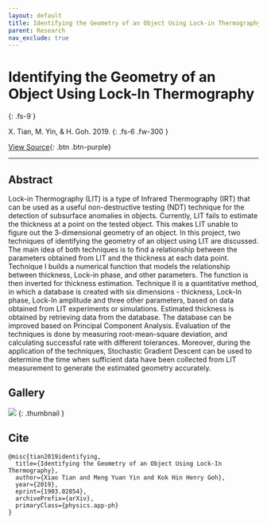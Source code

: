 ```yaml
---
layout: default
title: Identifying the Geometry of an Object Using Lock-in Thermography
parent: Research
nav_exclude: true
---
```


# Identifying the Geometry of an Object Using Lock-In Thermography
{: .fs-9 }

X. Tian, M. Yin, & H. Goh. 2019.
{: .fs-6 .fw-300 }

[View Source](https://arxiv.org/abs/1903.02854){: .btn .btn-purple}

---

## Abstract

Lock-in Thermography (LIT) is a type of Infrared Thermography (IRT) that can be used as a useful non-destructive testing (NDT) technique for the detection of subsurface anomalies in objects. Currently, LIT fails to estimate the thickness at a point on the tested object. This makes LIT unable to figure out the 3-dimensional geometry of an object. In this project, two techniques of identifying the geometry of an object using LIT are discussed. The main idea of both techniques is to find a relationship between the parameters obtained from LIT and the thickness at each data point. Technique I builds a numerical function that models the relationship between thickness, Lock-in phase, and other parameters. The function is then inverted for thickness estimation. Technique II is a quantitative method, in which a database is created with six dimensions - thickness, Lock-In phase, Lock-In amplitude and three other parameters, based on data obtained from LIT experiments or simulations. Estimated thickness is obtained by retrieving data from the database. The database can be improved based on Principal Component Analysis. Evaluation of the techniques is done by measuring root-mean-square deviation, and calculating successful rate with different tolerances. Moreover, during the application of the techniques, Stochastic Gradient Descent can be used to determine the time when sufficient data have been collected from LIT measurement to generate the estimated geometry accurately.

## Gallery

![](../img/thumbnails/thumbnail-identifying-the-geometry.png)
{: .thumbnail }

## Cite

```
@misc{tian2019identifying,
  title={Identifying the Geometry of an Object Using Lock-In Thermography}, 
  author={Xiao Tian and Meng Yuan Yin and Kok Hin Henry Goh},
  year={2019},
  eprint={1903.02854},
  archivePrefix={arXiv},
  primaryClass={physics.app-ph}
}
```
